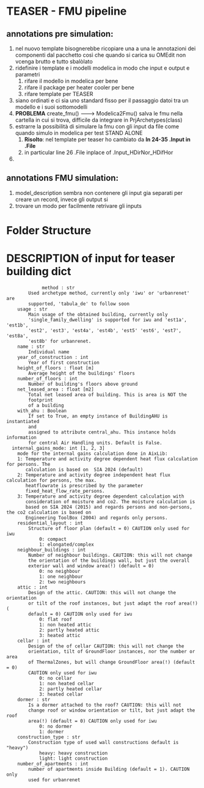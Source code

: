# TEASER - FMU pipeline
## annotations pre simulation:
1. nel nuovo template bisognerebbe ricopiare una a una le annotazioni dei componenti dal pacchetto così che quando si carica su OMEdit non vcenga brutto e tutto sbalòlato
2. ridefinire i template e i modelli modelica in modo che input e output e parametri 
   1. rifare il modello in modelica per bene
   2. rifare il package per heater cooler per bene
   3. rifare template per TEASER
3. siano ordinati e ci sia uno standard fisso per il passaggio datoi tra un modello e i suoi sottomodelli
4. **PROBLEMA** create_fmu() ---> Modelica2Fmu() salva le fmu nella cartella in cui si trova, difficile da integrare in PrjArchetypes(class) 
5. estrarre la possibilità di simulare la fmu con gli input da file come quando simulo in modelica per test STAND ALONE
   1. **Risolto**: nel template per teaser ho cambiato da **ln 24-35 .Input in .File**
   2. in particular line 26 .File inplace of .Input_HDirNor_HDifHor
6. 
## annotations FMU simulation:
1. model_description sembra non contenere gli input gia separati per creare un record, invece gli output si
2. trovare un modo per facilmente retrivare gli inputs
# Folder Structure
   

# DESCRIPTION of input for teaser building dict
                 method : str
            Used archetype method, currently only 'iwu' or 'urbanrenet' are
            supported, 'tabula_de' to follow soon
        usage : str
            Main usage of the obtained building, currently only
            'single_family_dwelling' is supported for iwu and 'est1a', 'est1b',
            'est2', 'est3', 'est4a', 'est4b', 'est5' 'est6', 'est7', 'est8a',
            'est8b' for urbanrenet.
        name : str
            Individual name
        year_of_construction : int
            Year of first construction
        height_of_floors : float [m]
            Average height of the buildings' floors
        number_of_floors : int
            Number of building's floors above ground
        net_leased_area : float [m2]
            Total net leased area of building. This is area is NOT the
            footprint
            of a building
        with_ahu : Boolean
            If set to True, an empty instance of BuildingAHU is instantiated
            and
            assigned to attribute central_ahu. This instance holds information
            for central Air Handling units. Default is False.
      internal_gains_mode: int [1, 2, 3]
        mode for the internal gains calculation done in AixLib:
        1: Temperature and activity degree dependent heat flux calculation for persons. The
           calculation is based on  SIA 2024 (default)
        2: Temperature and activity degree independent heat flux calculation for persons, the max.
           heatflowrate is prescribed by the parameter
           fixed_heat_flow_rate_persons.
        3: Temperature and activity degree dependent calculation with
           consideration of moisture and co2. The moisture calculation is
           based on SIA 2024 (2015) and regards persons and non-persons, the co2 calculation is based on
           Engineering ToolBox (2004) and regards only persons.
        residential_layout : int
            Structure of floor plan (default = 0) CAUTION only used for iwu
                0: compact
                1: elongated/complex
        neighbour_buildings : int
            Number of neighbour buildings. CAUTION: this will not change
            the orientation of the buildings wall, but just the overall
            exterior wall and window area(!) (default = 0)
                0: no neighbour
                1: one neighbour
                2: two neighbours
        attic : int
            Design of the attic. CAUTION: this will not change the orientation
            or tilt of the roof instances, but just adapt the roof area(!) (
            default = 0) CAUTION only used for iwu
                0: flat roof
                1: non heated attic
                2: partly heated attic
                3: heated attic
        cellar : int
            Design of the of cellar CAUTION: this will not change the
            orientation, tilt of GroundFloor instances, nor the number or area
            of ThermalZones, but will change GroundFloor area(!) (default = 0)
            CAUTION only used for iwu
                0: no cellar
                1: non heated cellar
                2: partly heated cellar
                3: heated cellar
        dormer : str
            Is a dormer attached to the roof? CAUTION: this will not
            change roof or window orientation or tilt, but just adapt the roof
            area(!) (default = 0) CAUTION only used for iwu
                0: no dormer
                1: dormer
        construction_type : str
            Construction type of used wall constructions default is "heavy")
                heavy: heavy construction
                light: light construction
        number_of_apartments : int
            number of apartments inside Building (default = 1). CAUTION only
            used for urbanrenet